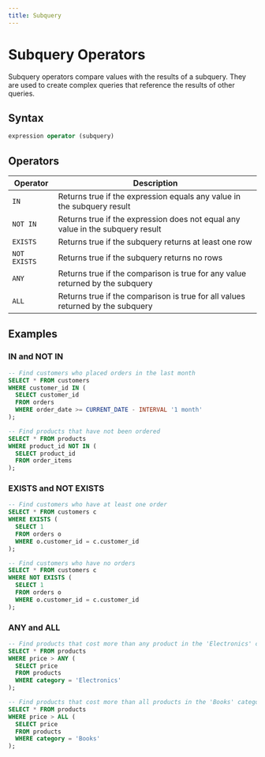 ```yaml
---
title: Subquery
---
```


# Subquery Operators

Subquery operators compare values with the results of a subquery. They are used to create complex queries that reference the results of other queries.

## Syntax

```sql
expression operator (subquery)
```

## Operators

| Operator | Description |
|----------|-------------|
| `IN` | Returns true if the expression equals any value in the subquery result |
| `NOT IN` | Returns true if the expression does not equal any value in the subquery result |
| `EXISTS` | Returns true if the subquery returns at least one row |
| `NOT EXISTS` | Returns true if the subquery returns no rows |
| `ANY` | Returns true if the comparison is true for any value returned by the subquery |
| `ALL` | Returns true if the comparison is true for all values returned by the subquery |

## Examples

### IN and NOT IN

```sql
-- Find customers who placed orders in the last month
SELECT * FROM customers 
WHERE customer_id IN (
  SELECT customer_id 
  FROM orders 
  WHERE order_date >= CURRENT_DATE - INTERVAL '1 month'
);

-- Find products that have not been ordered
SELECT * FROM products 
WHERE product_id NOT IN (
  SELECT product_id 
  FROM order_items
);
```

### EXISTS and NOT EXISTS

```sql
-- Find customers who have at least one order
SELECT * FROM customers c 
WHERE EXISTS (
  SELECT 1 
  FROM orders o 
  WHERE o.customer_id = c.customer_id
);

-- Find customers who have no orders
SELECT * FROM customers c 
WHERE NOT EXISTS (
  SELECT 1 
  FROM orders o 
  WHERE o.customer_id = c.customer_id
);
```

### ANY and ALL

```sql
-- Find products that cost more than any product in the 'Electronics' category
SELECT * FROM products 
WHERE price > ANY (
  SELECT price 
  FROM products 
  WHERE category = 'Electronics'
);

-- Find products that cost more than all products in the 'Books' category
SELECT * FROM products 
WHERE price > ALL (
  SELECT price 
  FROM products 
  WHERE category = 'Books'
);
```
